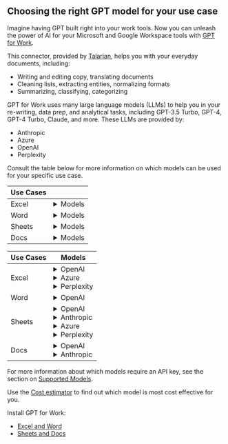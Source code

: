 ## Choosing the right GPT model for your use case

Imagine having GPT built right into your work tools. Now you can unleash the power of AI for your Microsoft and Google Workspace tools with [GPT for Work](https://gptforwork.com/).

This connector, provided by [Talarian](https://talarian.io/), helps you with your everyday documents, including:
- Writing and editing copy, translating documents
- Cleaning lists, extracting entities, normalizing formats
- Summarizing, classifying, categorizing

GPT for Work uses many large language models (LLMs)  to help you in your re-writing, data prep, and analytical tasks, including  GPT-3.5 Turbo, GPT-4, GPT-4 Turbo, Claude, and more. These LLMs are provided by:
- Anthropic
- Azure
- OpenAI
- Perplexity

Consult the table below for more information on which models can be used for your specific use case.

| Use Cases |  |
|-----------|--------|
| Excel     | <details><summary>Models</summary> OpenAI gpt-3.5-turbo (0125) <br> Azure gpt-3.5-turbo (0613) <br> Azure gpt-4 <br> OpenAI gpt-4 <br> OpenAI gpt-4-1106-vision-preview (with GPT_VISION) <br> Azure gpt-4-turbo <br> OpenAI gpt-4-turbo <br> Perplexity sonar-small-online (with GPT_WEB and Web browsing bulk tool) <br> OpenAI text-embedding-ada-002 (with GPT_MATCH)</details> |
| Word      | <details><summary>Models</summary>OpenAI gpt-3.5-turbo (0125) <br> OpenAI gpt-4 <br> OpenAI gpt-4-turbo</details> |
| Sheets    | <details><summary>Models</summary>OpenAI babbage-003 (fine-tuned) <br>  Anthropic claude-3-haiku <br>  Anthropic claude-3-opus <br> Anthropic claude-3-sonnet <br>  OpenAI davinci-002 (fine-tuned) <br>  OpenAI gpt-3.5-turbo (0125) <br>  Azure gpt-3.5-turbo (0613) <br>  OpenAI gpt-3.5-turbo (fine-tuned) <br>  OpenAI gpt-3.5-turbo-instruct <br> Azure gpt-4 <br>  OpenAI gpt-4 <br> OpenAI gpt-4-1106-vision-preview (with GPT_VISION) <br> Azure gpt-4-turbo <br> OpenAI gpt-4-turbo <br> Perplexity sonar-small-online (with GPT_WEB and Web browsing bulk tool) <br> OpenAI text-embedding-ada-002 (with GPT_MATCH)</details> |
| Docs      | <details><summary>Models</summary>Anthropic claude-3-haiku <br> Anthropic claude-3-opus <br> Anthropic claude-3-sonnet <br> OpenAI gpt-3.5-turbo (0125) <br> OpenAI gpt-3.5-turbo-instruct <br> OpenAI gpt-4 <br> OpenAI gpt-4-turbo</details> |



| Use Cases | Models |
|-----------|--------|
| Excel     | <details><summary>OpenAI</summary>gpt-3.5-turbo (0125) <br> gpt-4 <br> gpt-4-1106-vision-preview (with GPT_VISION)  <br> gpt-4-turbo <br> text-embedding-ada-002 (with GPT_MATCH)</details> <details><summary>Azure</summary>gpt-3.5-turbo (0613) <br> gpt-4  <br> gpt-4-turbo</details><details><summary>Perplexity</summary> sonar-small-online (with GPT_WEB and Web browsing bulk tool)</details> |
| Word      | <details><summary>OpenAI</summary>gpt-3.5-turbo (0125) <br> gpt-4 <br> gpt-4-turbo</details> |
| Sheets    | <details><summary>OpenAI</summary>babbage-003 (fine-tuned)  <br>  davinci-002 (fine-tuned)  <br>  gpt-3.5-turbo (0125) <br> gpt-4 <br> gpt-4-1106-vision-preview (with GPT_VISION) <br>  gpt-3.5-turbo-instruct  <br> gpt-3.5-turbo (fine-tuned)  <br> gpt-4-turbo  <br> text-embedding-ada-002 (with GPT_MATCH) </details> <details><summary>Anthropic</summary>claude-3-haiku <br> claude-3-opus <br> claude-3-sonnet </details> <details><summary>Azure</summary>gpt-3.5-turbo (0613) <br> gpt-4 <br> gpt-4-turbo<br> </details> <details><summary>Perplexity</summary>sonar-small-online (with GPT_WEB and Web browsing bulk tool)</details> |
| Docs      | <details><summary>OpenAI</summary>gpt-3.5-turbo (0125) <br> gpt-3.5-turbo-instruct <br> gpt-4 <br> gpt-4-turbo </details> <details><summary> Anthropic</summary>claude-3-haiku <br> claude-3-opus <br> claude-3-sonnet</details> |


<!--
Docusaurus markdown does not support embedded dropdowns or filters within tables. I would suggest using JavaScript (maybe DataTables or React Table) or a Docusaurus plugin to add that functionality to the table.
-->

For more information about which models require an API key, see the section on [Supported Models](https://gptforwork.com/help/supported-models).

Use the [Cost estimator](https://gptforwork.com/help/billing/cost-estimator) to find out which model is most cost effective for you.

Install GPT for Work:
- [Excel and Word](https://pages.store.office.com/addinsinstallpage.aspx?assetid=WA200005502&rs=en-US&correlationId=4218a2d3-0e65-ff74-335b-a1cc93c40d61)
- [Sheets and Docs](https://workspace.google.com/marketplace/app/gpt_for_sheets_and_docs/677318054654)

